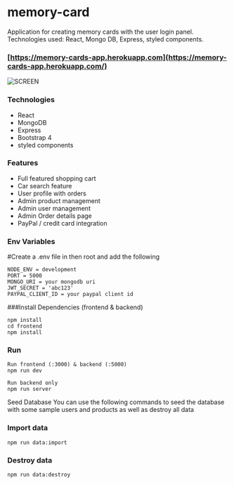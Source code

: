 # memory-card
Application for creating memory cards with the user login panel. Technologies used: React, Mongo DB, Express, styled components.

### [https://memory-cards-app.herokuapp.com](https://memory-cards-app.herokuapp.com/)

![SCREEN](https://user-images.githubusercontent.com/40764780/117391950-56b53680-aef1-11eb-9b0e-92affe5f7938.png)

### Technologies
- React
- MongoDB
- Express
- Bootstrap 4
- styled components

### Features

- Full featured shopping cart
- Car search feature
- User profile with orders
- Admin product management
- Admin user management
- Admin Order details page
- PayPal / credit card integration

### Env Variables
#Create a .env file in then root and add the following

```
NODE_ENV = development
PORT = 5000
MONGO_URI = your mongodb uri
JWT_SECRET = 'abc123'
PAYPAL_CLIENT_ID = your paypal client id
```

###Install Dependencies (frontend & backend)
```
npm install
cd frontend
npm install
```
### Run
```
Run frontend (:3000) & backend (:5000)
npm run dev

Run backend only
npm run server
```

Seed Database
You can use the following commands to seed the database with some sample users and products as well as destroy all data

### Import data
```
npm run data:import
```

### Destroy data
```
npm run data:destroy
```
